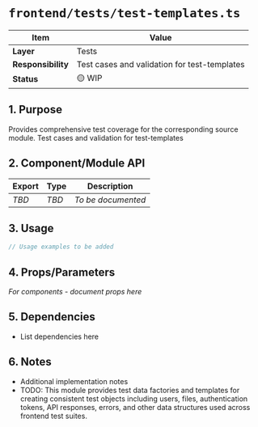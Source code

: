 # `frontend/tests/test-templates.ts`

| Item               | Value                                                              |
| ------------------ | ------------------------------------------------------------------ |
| **Layer**          | Tests                                                           |
| **Responsibility** | Test cases and validation for test-templates                                                   |
| **Status**         | 🟡 WIP                                                            |

## 1. Purpose

Provides comprehensive test coverage for the corresponding source module. Test cases and validation for test-templates

## 2. Component/Module API

| Export       | Type     | Description            |
| ------------ | -------- | ---------------------- |
| *TBD*        | *TBD*    | *To be documented*     |

## 3. Usage

```typescript
// Usage examples to be added
```

## 4. Props/Parameters

*For components - document props here*

## 5. Dependencies

- List dependencies here

## 6. Notes

- Additional implementation notes
- TODO: This module provides test data factories and templates for creating consistent test objects including users, files, authentication tokens, API responses, errors, and other data structures used across frontend test suites.

